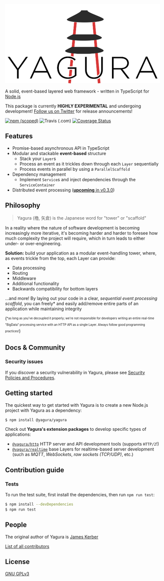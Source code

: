 [![Yagura Logo](logo.png)](http://dev.mekomidev.com/yagura)

  A solid, event-based layered web framework - written in TypeScript for [Node.js](http://nodejs.org)

  This package is currently **HIGHLY EXPERIMENTAL** and undergoing development! [Follow us on Twitter](https://twitter.com/mekomidev) for release announcements!


[![npm (scoped)](https://img.shields.io/npm/v/@yagura/yagura)](https://npmjs.com/@yagura/yagura)
![Travis (.com)](https://img.shields.io/travis/com/mekomidev/yagura)
[![Coverage Status](https://coveralls.io/repos/github/mekomidev/yagura/badge.svg?branch=master)](https://coveralls.io/github/mekomidev/yagura?branch=master)
<!-- [![npm](https://img.shields.io/npm/dm/@yagura/yagura)](https://npmjs.com/@yagura/yagura) -->

## Features

  * Promise-based asynchronous API in TypeScript
  * Modular and stackable **event-based** structure
    * Stack your `Layer`s
    * Process an event as it trickles down through each `Layer` sequentially
    * Process events in parallel by using a `ParallelScaffold`
  * Dependency management
    * Implement `Service`s and inject dependencies through the `ServiceContainer`
  * Distributed event processing ([**upcoming** in v0.3.0](https://github.com/mekomidev/yagura/wiki/Roadmap))


## Philosophy

> Yagura (櫓, 矢倉) is the Japanese word for "tower" or "scaffold"

In a reality where the nature of software development is becoming increasingly more iterative, it's becoming harder and harder to foresee how much complexity the project will require, which in turn leads to either under- or over-engineering.

**Solution:** build your application as a modular event-handling tower, where, as events trickle from the top, each Layer can provide:
 - Data processing
 - Routing
 - Middleware
 - Additional functionality
 - Backwards compatibility for bottom layers

...and more! By laying out your code in a clear, *sequential event processing scaffold*, you can freely* and easily add/remove entire parts of an application while maintaining integrity

(<sub><sup>*as long as you've decoupled it properly; we're not responsible for developers writing an entire real-time "BigData" processing service with an HTTP API as a single Layer. Always follow good programming practices!</sup></sub>)

## Docs & Community

<!--   * [Website and Documentation](http://dev.mekomidev.com/yagura) (*coming soon!*)
  * [Wiki](https://github.com/mekomidev/yagura/wiki) (*coming soon!*)
  * [Online community forum](https://dev.mekomidev.com/forum/category/10/yagura) for support and discussion (*coming soon!*) -->

### Security issues

If you discover a security vulnerability in Yagura, please see [Security Policies and Procedures](SECURITY.md).

## Getting started

  The quickest way to get started with Yagura is to create a new Node.js project with Yagura as a dependency:

```bash
$ npm install @yagura/yagura
```

Check out **Yagura's extension packages** to develop specific types of applications:

 - [`@yagura/http`](https://github.com/mekomidev/yagura-http) HTTP server and API development tools (supports `HTTP/2`!)
 - [`@yagura/realtime`](https://github.com/mekomidev/yagura-realtime) base Layers for realtime-based server development (such as *MQTT*, *WebSockets*, *raw sockets (TCP/UDP)*, etc.)
 <!-- - [`@yagura/mqtt`](https://github.com/mekomidev/yagura-mqtt) MQTT broker and event router -->
  <!-- - [`@yagura/parallel`](https://github.com/mekomidev/yagura-parallel) set of tools for distributed event processing; to be used with the [`seirou`](https://github.com/mekomidev/seirou) event dispatch server -->

## Contribution guide

### Tests

  To run the test suite, first install the dependencies, then run `npm run test`:

```bash
$ npm install --devDependencies
$ npm run test
```

## People

The original author of Yagura is [James Kerber](https://github.com/kerberjg)

[List of all contributors](https://github.com/mekomidev/yagura/graphs/contributors)

## License

  [GNU GPLv3](LICENSE)
